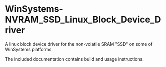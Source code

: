 # WinSystems-NVRAM_SSD_Linux_Block_Device_Driver

A linux block device driver for the non-volatile SRAM "SSD" on some of WinSystems platforms

The included documentation contains build and usage instructions.
